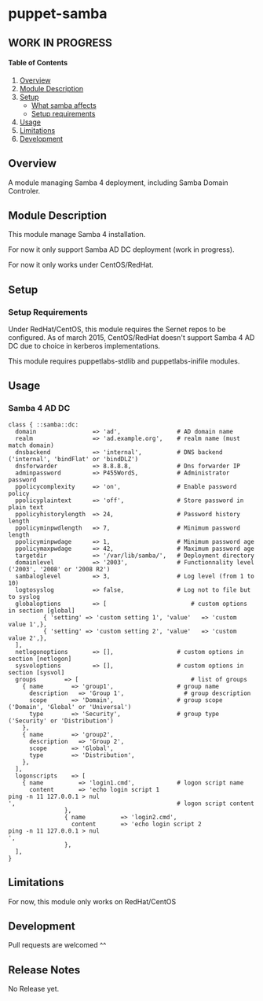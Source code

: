 # puppet-samba

## WORK IN PROGRESS ##

#### Table of Contents

1. [Overview](#overview)
2. [Module Description](#module-description)
3. [Setup](#setup)
    * [What samba affects](#what-samba-affects)
    * [Setup requirements](#setup-requirements)
4. [Usage](#usage)
5. [Limitations](#limitations)
6. [Development](#development)

## Overview

A module managing Samba 4 deployment, including Samba Domain Controler.

## Module Description

This module manage Samba 4 installation.

For now it only support Samba AD DC deployment (work in progress).

For now it only works under CentOS/RedHat.

## Setup

### Setup Requirements

Under RedHat/CentOS, this module requires the Sernet repos to be configured.
As of  march 2015, CentOS/RedHat doesn't support Samba 4 AD DC due to choice in kerberos implementations.

This module requires puppetlabs-stdlib and puppetlabs-inifile modules.

## Usage

### Samba 4 AD DC

```puppet
class { ::samba::dc:
  domain                => 'ad',                # AD domain name
  realm                 => 'ad.example.org',    # realm name (must match domain)
  dnsbackend            => 'internal',          # DNS backend ('internal', 'bindFlat' or 'bindDLZ')
  dnsforwarder          => 8.8.8.8,             # Dns forwarder IP
  adminpassword         => P455WordS,           # Administrator password
  ppolicycomplexity     => 'on',                # Enable password policy
  ppolicyplaintext      => 'off',               # Store password in plain text
  ppolicyhistorylength  => 24,                  # Password history length
  ppolicyminpwdlength   => 7,                   # Minimum password length
  ppolicyminpwdage      => 1,                   # Minimum password age
  ppolicymaxpwdage      => 42,                  # Maximum password age
  targetdir             => '/var/lib/samba/',   # Deployment directory
  domainlevel           => '2003',              # Functionnality level ('2003', '2008' or '2008 R2')
  sambaloglevel         => 3,                   # Log level (from 1 to 10)
  logtosyslog           => false,               # Log not to file but to syslog
  globaloptions         => [ 			            # custom options in section [global]
          { 'setting' => 'custom setting 1', 'value'   => 'custom value 1',},
          { 'setting' => 'custom setting 2', 'value'   => 'custom value 2',},
  ],
  netlogonoptions       => [],                  # custom options in section [netlogon]
  sysvoloptions         => [],                  # custom options in section [sysvol]
  groups		=> [                                # list of groups
    { name        => 'group1',                  # group name
      description	=> 'Group 1',                 # group description
      scope       => 'Domain',                  # group scope ('Domain', 'Global' or 'Universal')
      type        => 'Security',                # group type ('Security' or 'Distribution')
    },
    { name        => 'group2',
      description	=> 'Group 2',
      scope	      => 'Global',
      type        => 'Distribution',
    },
  ],
  logonscripts    => [
    { name          => 'login1.cmd',            # logon script name
      content       => 'echo login script 1 
ping -n 11 127.0.0.1 > nul
',                                              # logon script content
                },
                { name          => 'login2.cmd',
                  content       => 'echo login script 2
ping -n 11 127.0.0.1 > nul
',
                },
  ],
}
```

## Limitations

For now, this module only works on RedHat/CentOS

## Development

Pull requests are welcomed ^^

## Release Notes

No Release yet.
